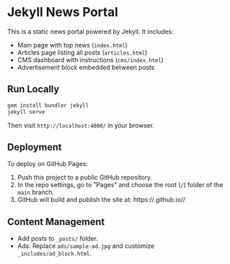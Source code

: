 # Jekyll News Portal

This is a static news portal powered by Jekyll. It includes:

- Main page with top news (`index.html`)
- Articles page listing all posts (`articles.html`)
- CMS dashboard with instructions (`cms/index.html`)
- Advertisement block embedded between posts

## Run Locally

```bash
gem install bundler jekyll
jekyll serve
```

Then visit `http://localhost:4000/` in your browser.

## Deployment

To deploy on GitHub Pages:

1. Push this project to a public GitHub repository.
2. In the repo settings, go to "Pages" and choose the root (`/`) folder of the `main` branch.
3. GitHub will build and publish the site at:
   https://<your-username>.github.io/<repo-name>/

## Content Management

- Add posts to `_posts/` folder.
- Ads: Replace `ads/sample-ad.jpg` and customize `_includes/ad_block.html`.